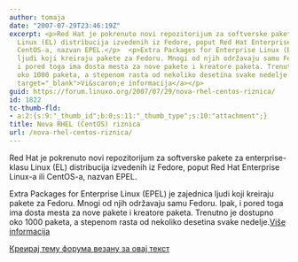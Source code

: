 ```yaml
---
author: tomaja
date: "2007-07-29T23:46:19Z"
excerpt: <p>Red Hat je pokrenuto novi repozitorijum za softverske pakete za enterprise-klasu
  Linux (EL) distribucija izvedenih iz Fedore, poput Red Hat Enterprise Linux-a ili
  CentOS-a, nazvan EPEL.</p>  <p>Extra Packages for Enterprise Linux (EPEL) je zajednica
  ljudi koji kreiraju pakete za Fedoru. Mnogi od njih održavaju samu Fedoru. Ipak,
  i pored toga ima dosta mesta za nove pakete i kreatore paketa. Trenutno je dostupno
  oko 1000 paketa, a stepenom rasta od nekoliko desetina svake nedelje.<a href="http://www.linuxelectrons.com/news/application/10941/red-hat-launches-new-package-repository-enterprise-linux"
  target="_blank">Vi&scaron;e informacija</a></p>
guid: https://forum.linuxo.org/2007/07/29/nova-rhel-centos-riznica/
id: 1822
tc-thumb-fld:
- a:2:{s:9:"_thumb_id";b:0;s:11:"_thumb_type";s:10:"attachment";}
title: Nova RHEL (CentOS) riznica
url: /nova-rhel-centos-riznica/
---
```

Red Hat je pokrenuto novi repozitorijum za softverske pakete za enterprise-klasu Linux (EL) distribucija izvedenih iz Fedore, poput Red Hat Enterprise Linux-a ili CentOS-a, nazvan EPEL.

Extra Packages for Enterprise Linux (EPEL) je zajednica ljudi koji kreiraju pakete za Fedoru. Mnogi od njih održavaju samu Fedoru. Ipak, i pored toga ima dosta mesta za nove pakete i kreatore paketa. Trenutno je dostupno oko 1000 paketa, a stepenom rasta od nekoliko desetina svake nedelje.<a href="http://www.linuxelectrons.com/news/application/10941/red-hat-launches-new-package-repository-enterprise-linux" target="_blank">Vi&scaron;e informacija</a>

<!--break-->

[Креирај тему форума везану за овај текст](https://linuxo.org/nova-tema-na-forumu/?se_pid=1822)